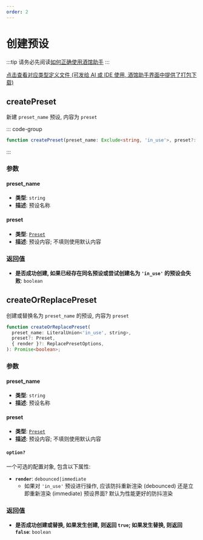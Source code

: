 ```yaml
---
order: 2
---
```


# 创建预设

:::tip
请务必先阅读[如何正确使用酒馆助手](/guide/基本用法/如何正确使用酒馆助手.md)
:::

[点击查看对应类型定义文件 (可发给 AI 或 IDE 使用, 酒馆助手界面中提供了打包下载)](https://github.com/N0VI028/JS-Slash-Runner/blob/main/%40types/function/preset.d.ts)

<CustomTOC />

## createPreset

新建 `preset_name` 预设, 内容为 `preset`

::: code-group

```ts [createPreset]
function createPreset(preset_name: Exclude<string, 'in_use'>, preset?: Preset): Promise<boolean>;
```

:::

### 参数

#### preset_name

- **类型**: `string`
- **描述**: 预设名称

#### preset

- **类型**: [`Preset`](./获取预设.md#getpreset)
- **描述**: 预设内容; 不填则使用默认内容

### 返回值

- **是否成功创建, 如果已经存在同名预设或尝试创建名为 `'in_use'` 的预设会失败**: `boolean`

## createOrReplacePreset

创建或替换名为 `preset_name` 的预设, 内容为 `preset`

```ts
function createOrReplacePreset(
  preset_name: LiteralUnion<'in_use', string>,
  preset?: Preset,
  { render }?: ReplacePresetOptions,
): Promise<boolean>;
```

### 参数

#### preset_name

- **类型**: `string`
- **描述**: 预设名称

#### preset

- **类型**: [`Preset`](./获取预设.md#getpreset)
- **描述**: 预设内容; 不填则使用默认内容

#### `option?`

一个可选的配置对象, 包含以下属性:

- **`render`**: `debounced|immediate`
  - 如果对 `'in_use'` 预设进行操作, 应该防抖重新渲染 (debounced) 还是立即重新渲染 (immediate) 预设界面? 默认为性能更好的防抖渲染

### 返回值

- **是否成功创建或替换, 如果发生创建, 则返回 `true`; 如果发生替换, 则返回 `false`**: `boolean`
